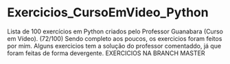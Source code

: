 # Exercicios_CursoEmVideo_Python
Lista de 100 exercícios em Python criados pelo Professor Guanabara (Curso em Vídeo).
(72/100)
Sendo completo aos poucos, os exercicios foram feitos por mim. Alguns exercicios tem a solução do professor comentaddo, já que foram feitas de forma devergente.
EXERCICIOS NA BRANCH MASTER
